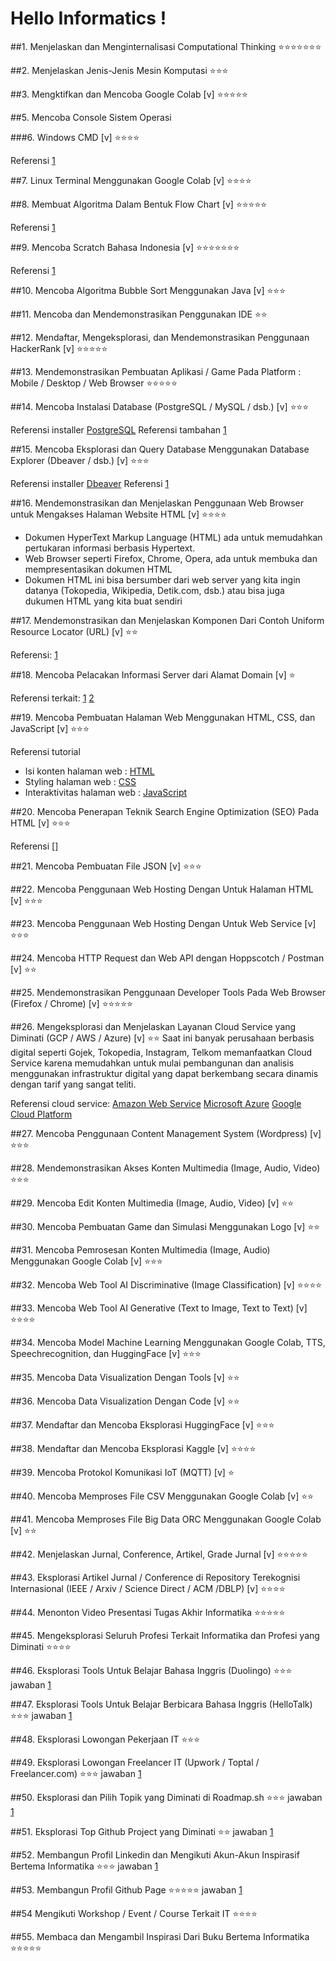 # Hello Informatics !

##1. Menjelaskan dan Menginternalisasi Computational Thinking ⭐⭐⭐⭐⭐⭐⭐

##2. Menjelaskan Jenis-Jenis Mesin Komputasi ⭐⭐⭐

##3. Mengktifkan dan Mencoba Google Colab [v] ⭐⭐⭐⭐⭐

##5. Mencoba Console Sistem Operasi

###6. Windows CMD [v] ⭐⭐⭐⭐

Referensi [1](https://www.stationx.net/windows-command-line-cheat-sheet/)

##7. Linux Terminal Menggunakan Google Colab [v] ⭐⭐⭐⭐

##8. Membuat Algoritma Dalam Bentuk Flow Chart [v] ⭐⭐⭐⭐⭐

Referensi [1](https://dev.to/angelotheman/flowchart-wizardry-master-the-art-of-visualizing-algorithms-4e4j)

##9. Mencoba Scratch Bahasa Indonesia [v] ⭐⭐⭐⭐⭐⭐⭐

Referensi [1](https://scratch.mit.edu/)

##10. Mencoba Algoritma Bubble Sort Menggunakan Java [v] ⭐⭐⭐

##11. Mencoba dan Mendemonstrasikan Penggunakan IDE ⭐⭐

##12. Mendaftar, Mengeksplorasi, dan Mendemonstrasikan Penggunaan HackerRank [v] ⭐⭐⭐⭐⭐

##13. Mendemonstrasikan Pembuatan Aplikasi / Game Pada Platform : Mobile / Desktop / Web Browser ⭐⭐⭐⭐⭐

##14. Mencoba Instalasi Database (PostgreSQL / MySQL / dsb.) [v] ⭐⭐⭐

Referensi installer [PostgreSQL](https://www.postgresql.org/download/windows/)
Referensi tambahan [1](https://db-engines.com/en/ranking)

##15. Mencoba Eksplorasi dan Query Database Menggunakan Database Explorer (Dbeaver / dsb.) [v] ⭐⭐⭐

Referensi installer [Dbeaver](https://dbeaver.io/download/)
Referensi [1](https://www.w3schools.com/postgresql/postgresql_create_table.php)

##16. Mendemonstrasikan dan Menjelaskan Penggunaan Web Browser untuk Mengakses Halaman Website HTML [v] ⭐⭐⭐⭐
- Dokumen HyperText Markup Language (HTML) ada untuk memudahkan pertukaran informasi berbasis Hypertext.
- Web Browser seperti Firefox, Chrome, Opera, ada untuk membuka dan mempresentasikan dokumen HTML
- Dokumen HTML ini bisa bersumber dari web server yang kita ingin datanya (Tokopedia, Wikipedia, Detik.com, dsb.) atau bisa juga dukumen HTML yang kita buat sendiri

##17. Mendemonstrasikan dan Menjelaskan Komponen Dari Contoh Uniform Resource Locator (URL) [v] ⭐⭐

Referensi: [1](https://www.startertutorials.com/ajwt/uniform-resource-locator.html)

##18. Mencoba Pelacakan Informasi Server dari Alamat Domain [v] ⭐

Referensi terkait: [1](https://en.wikipedia.org/wiki/Country_code_top-level_domain) [2](https://en.wikipedia.org/wiki/List_of_Internet_top-level_domains)

##19. Mencoba Pembuatan Halaman Web Menggunakan HTML, CSS, dan JavaScript [v] ⭐⭐⭐

Referensi tutorial 
- Isi konten halaman web : [HTML](https://www.w3schools.com/html/)
- Styling halaman web : [CSS](https://www.w3schools.com/css/)
- Interaktivitas halaman web : [JavaScript](https://www.w3schools.com/js/)

##20. Mencoba Penerapan Teknik Search Engine Optimization (SEO) Pada HTML [v] ⭐⭐⭐

Referensi []

##21. Mencoba Pembuatan File JSON [v] ⭐⭐⭐

##22. Mencoba Penggunaan Web Hosting Dengan Untuk Halaman HTML [v] ⭐⭐⭐


##23. Mencoba Penggunaan Web Hosting Dengan Untuk Web Service [v] ⭐⭐⭐

##24. Mencoba HTTP Request dan Web API dengan Hoppscotch / Postman [v] ⭐⭐

##25. Mendemonstrasikan Penggunaan Developer Tools Pada Web Browser (Firefox / Chrome) [v] ⭐⭐⭐⭐⭐

##26. Mengeksplorasi dan Menjelaskan Layanan Cloud Service yang Diminati (GCP / AWS / Azure) [v] ⭐⭐
Saat ini banyak perusahaan berbasis digital seperti Gojek, Tokopedia, Instagram, Telkom memanfaatkan Cloud Service karena memudahkan untuk mulai pembangunan dan analisis menggunakan infrastruktur digital yang dapat berkembang secara dinamis dengan tarif yang sangat teliti.

Referensi cloud service: [Amazon Web Service](https://aws.amazon.com/) [Microsoft Azure](https://azure.microsoft.com) [Google Cloud Platform](https://cloud.google.com) 

##27. Mencoba Penggunaan Content Management System (Wordpress) [v] ⭐⭐⭐

##28. Mendemonstrasikan Akses Konten Multimedia (Image, Audio, Video) ⭐⭐⭐

##29. Mencoba Edit Konten Multimedia (Image, Audio, Video) [v] ⭐⭐

##30. Mencoba Pembuatan Game dan Simulasi Menggunakan Logo [v] ⭐⭐

##31. Mencoba Pemrosesan Konten Multimedia (Image, Audio) Menggunakan Google Colab [v] ⭐⭐⭐

##32. Mencoba Web Tool AI Discriminative (Image Classification) [v] ⭐⭐⭐⭐

##33. Mencoba Web Tool AI Generative (Text to Image, Text to Text) [v] ⭐⭐⭐⭐

##34. Mencoba Model Machine Learning Menggunakan Google Colab, TTS, Speechrecognition, dan HuggingFace [v] ⭐⭐⭐

##35. Mencoba Data Visualization Dengan Tools [v] ⭐⭐

##36. Mencoba Data Visualization Dengan Code [v] ⭐⭐

##37. Mendaftar dan Mencoba Eksplorasi HuggingFace [v] ⭐⭐⭐

##38. Mendaftar dan Mencoba Eksplorasi Kaggle [v] ⭐⭐⭐⭐

##39. Mencoba Protokol Komunikasi IoT (MQTT) [v] ⭐

##40. Mencoba Memproses File CSV Menggunakan Google Colab [v] ⭐⭐

##41. Mencoba Memproses File Big Data ORC Menggunakan Google Colab [v] ⭐⭐

##42. Menjelaskan Jurnal, Conference, Artikel, Grade Jurnal [v] ⭐⭐⭐⭐⭐

##43. Eksplorasi Artikel Jurnal / Conference di Repository Terekognisi Internasional (IEEE / Arxiv / Science Direct / ACM /DBLP) [v] ⭐⭐⭐⭐

##44. Menonton Video Presentasi Tugas Akhir Informatika ⭐⭐⭐⭐⭐

##45. Mengeksplorasi Seluruh Profesi Terkait Informatika dan Profesi yang Diminati ⭐⭐⭐⭐

##46. Eksplorasi Tools Untuk Belajar Bahasa Inggris (Duolingo) ⭐⭐⭐
jawaban [1](https://docs.google.com/document/d/1jNLqYiDremkpicRJjpn58yCUc1hL3JbObP98jGUqTOM/edit?usp=sharing)

##47. Eksplorasi Tools Untuk Belajar Berbicara Bahasa Inggris (HelloTalk) ⭐⭐⭐ 
jawaban [1](https://docs.google.com/document/d/1jNLqYiDremkpicRJjpn58yCUc1hL3JbObP98jGUqTOM/edit?usp=sharing)

##48. Eksplorasi Lowongan Pekerjaan IT ⭐⭐⭐

##49. Eksplorasi Lowongan Freelancer IT (Upwork / Toptal / Freelancer.com) ⭐⭐⭐
jawaban [1](https://docs.google.com/document/d/1jNLqYiDremkpicRJjpn58yCUc1hL3JbObP98jGUqTOM/edit?usp=sharing)

##50. Eksplorasi dan Pilih Topik yang Diminati di Roadmap.sh ⭐⭐⭐
jawaban [1](https://roadmap.sh/cyber-security)

##51. Eksplorasi Top Github Project yang Diminati ⭐⭐ 
jawaban [1](https://docs.google.com/document/d/1jNLqYiDremkpicRJjpn58yCUc1hL3JbObP98jGUqTOM/edit?usp=sharing)

##52. Membangun Profil Linkedin dan Mengikuti Akun-Akun Inspirasif Bertema Informatika ⭐⭐⭐
jawaban [1](https://docs.google.com/document/d/1jNLqYiDremkpicRJjpn58yCUc1hL3JbObP98jGUqTOM/edit?usp=sharing)

##53. Membangun Profil Github Page ⭐⭐⭐⭐⭐
jawaban [1](https://github.com/Kichies)

##54 Mengikuti Workshop / Event / Course Terkait IT ⭐⭐⭐⭐

##55. Membaca dan Mengambil Inspirasi Dari Buku Bertema Informatika ⭐⭐⭐⭐⭐




